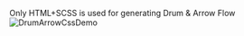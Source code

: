 Only HTML+SCSS is used for generating Drum &amp; Arrow Flow
![DrumArrowCssDemo](https://github.com/AmarjitSinghCodeHub/DrumArrowDesignCss/assets/26737318/0e578e05-a130-4f26-9413-56c152a226d0)
